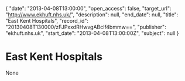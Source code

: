{
  "date": "2013-04-08T13:00:00", 
  "open_access": false, 
  "target_url": "http://www.ekhuft.nhs.uk/", 
  "description": null, 
  "end_date": null, 
  "title": "East Kent Hospitals", 
  "record_id": "20130408T130000/zFJPxxdRHwvgABcIf4bmmw==", 
  "publisher": "ekhuft.nhs.uk", 
  "start_date": "2013-04-08T13:00:00Z", 
  "subject": null
}

# East Kent Hospitals

None